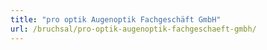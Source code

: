 ```yaml
---
title: "pro optik Augenoptik Fachgeschäft GmbH"
url: /bruchsal/pro-optik-augenoptik-fachgeschaeft-gmbh/
---
```

